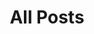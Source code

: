 ---
layout: post-index
permalink: /posts/
title: All Posts
tagline: A List of Posts
tags: [blog]
image:
 feature: background-eclipse.jpg
 credit: Kaito Kikuchi
---